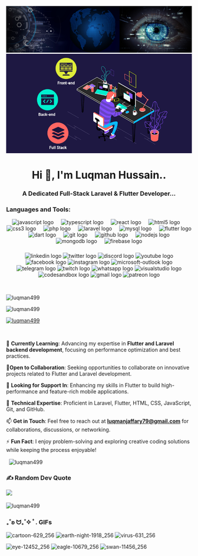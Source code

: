 <img src="luqman.png" width="auto"> 
<br>
<div align="center"><img src="fullstack.gif"></div>

<h1 align="center">Hi 👋, I'm Luqman Hussain..</h1>
<h3 align="center">A Dedicated Full-Stack Laravel & Flutter Developer...</h3>

<h3 align="left">Languages and Tools:</h3>
<div align="center">
  <img src="https://cdn.jsdelivr.net/gh/devicons/devicon/icons/javascript/javascript-original.svg" height="30" alt="javascript logo"  />
  <img width="12" />
  <img src="https://cdn.jsdelivr.net/gh/devicons/devicon/icons/typescript/typescript-original.svg" height="30" alt="typescript logo"  />
  <img width="12" />
  <img src="https://cdn.jsdelivr.net/gh/devicons/devicon/icons/react/react-original.svg" height="30" alt="react logo"  />
  <img width="12" />
  <img src="https://cdn.jsdelivr.net/gh/devicons/devicon/icons/html5/html5-original.svg" height="30" alt="html5 logo"  />
  <img width="12" />
  <img src="https://cdn.jsdelivr.net/gh/devicons/devicon/icons/css3/css3-original.svg" height="30" alt="css3 logo"  />
  <img width="12" />
  <img src="https://cdn.jsdelivr.net/gh/devicons/devicon/icons/php/php-original.svg" height="30" alt="php logo"  />
  <img width="12" />
  <img src="https://cdn.jsdelivr.net/gh/devicons/devicon/icons/laravel/laravel-original.svg" height="30" alt="laravel logo"  />
  <img width="12" />
  <img src="https://cdn.jsdelivr.net/gh/devicons/devicon/icons/mysql/mysql-original.svg" height="30" alt="mysql logo"  />
  <img width="12" />
  <img src="https://cdn.jsdelivr.net/gh/devicons/devicon/icons/flutter/flutter-original.svg" height="30" alt="flutter logo"  />
  <img width="12" />
  <img src="https://cdn.jsdelivr.net/gh/devicons/devicon/icons/dart/dart-original.svg" height="30" alt="dart logo"  />
  <img width="12" />
  <img src="https://cdn.jsdelivr.net/gh/devicons/devicon/icons/git/git-original.svg" height="30" alt="git logo"  />
  <img width="12" />
  <img src="https://cdn.jsdelivr.net/gh/devicons/devicon/icons/github/github-original.svg" height="30" alt="github logo"  />
  <img width="12" />
  <img src="https://cdn.jsdelivr.net/gh/devicons/devicon/icons/nodejs/nodejs-original.svg" height="30" alt="nodejs logo"  />
  <img width="12" />
  <img src="https://cdn.jsdelivr.net/gh/devicons/devicon/icons/mongodb/mongodb-original.svg" height="30" alt="mongodb logo"  />
  <img width="12" />
  <img src="https://cdn.jsdelivr.net/gh/devicons/devicon/icons/firebase/firebase-plain.svg" height="30" alt="firebase logo"  />
</div>

###

<div align="center">
  <img src="https://raw.githubusercontent.com/maurodesouza/profile-readme-generator/master/src/assets/icons/social/linkedin/default.svg" width="41" height="30" alt="linkedin logo"  />
  <img src="https://raw.githubusercontent.com/maurodesouza/profile-readme-generator/master/src/assets/icons/social/twitter/default.svg" width="41" height="30" alt="twitter logo"  />
  <img src="https://raw.githubusercontent.com/maurodesouza/profile-readme-generator/master/src/assets/icons/social/discord/default.svg" width="41" height="30" alt="discord logo"  />
  <img src="https://raw.githubusercontent.com/maurodesouza/profile-readme-generator/master/src/assets/icons/social/youtube/default.svg" width="41" height="30" alt="youtube logo"  />
  <img src="https://raw.githubusercontent.com/maurodesouza/profile-readme-generator/master/src/assets/icons/social/facebook/default.svg" width="41" height="30" alt="facebook logo"  />
  <img src="https://raw.githubusercontent.com/maurodesouza/profile-readme-generator/master/src/assets/icons/social/instagram/default.svg" width="41" height="30" alt="instagram logo"  />
  <img src="https://raw.githubusercontent.com/maurodesouza/profile-readme-generator/master/src/assets/icons/social/microsoft-outlook/default.svg" width="41" height="30" alt="microsoft-outlook logo"  />
  <img src="https://raw.githubusercontent.com/maurodesouza/profile-readme-generator/master/src/assets/icons/social/telegram/default.svg" width="41" height="30" alt="telegram logo"  />
  <img src="https://raw.githubusercontent.com/maurodesouza/profile-readme-generator/master/src/assets/icons/social/twitch/default.svg" width="41" height="30" alt="twitch logo"  />
  <img src="https://raw.githubusercontent.com/maurodesouza/profile-readme-generator/master/src/assets/icons/social/whatsapp/default.svg" width="41" height="30" alt="whatsapp logo"  />
  <img src="https://raw.githubusercontent.com/maurodesouza/profile-readme-generator/master/src/assets/icons/social/visualstudio/default.svg" width="41" height="30" alt="visualstudio logo"  />
  <img src="https://raw.githubusercontent.com/maurodesouza/profile-readme-generator/master/src/assets/icons/social/codesandbox/default.svg" width="41" height="30" alt="codesandbox logo"  />
  <img src="https://raw.githubusercontent.com/maurodesouza/profile-readme-generator/master/src/assets/icons/social/gmail/default.svg" width="41" height="30" alt="gmail logo"  />
  <img src="https://raw.githubusercontent.com/maurodesouza/profile-readme-generator/master/src/assets/icons/social/patreon/default.svg" width="41" height="30" alt="patreon logo"  />
</div>

<p>&nbsp;</p>

<p align="left"> 
  <img src="https://komarev.com/ghpvc/?username=luqman499&label=Profile%20views&color=0e75b6&style=flat" alt="luqman499" /> 
</p>

<p align="left">
  <img  src="https://github-readme-stats.vercel.app/api/top-langs?username=luqman499&show_icons=true&locale=en&layout=compact" alt="luqman499" />
</p>

<p align="left"> 
  <a href="https://github.com/ryo-ma/github-profile-trophy">
    <img src="https://github-profile-trophy.vercel.app/?username=luqman499" alt="luqman499" />
  </a> 
</p>

<p>&nbsp;</p>

🌱 **Currently Learning**: Advancing my expertise in **Flutter and Laravel backend development**, focusing on performance optimization and best practices.

👯**Open to Collaboration**: Seeking opportunities to collaborate on innovative projects related to Flutter and Laravel development.

🤝 **Looking for Support In**: Enhancing my skills in Flutter to build high-performance and feature-rich mobile applications.

💬 **Technical Expertise**: Proficient in Laravel, Flutter, HTML, CSS, JavaScript, Git, and GitHub.

📫 **Get in Touch**: Feel free to reach out at **luqmanjaffary79@gmail.com** for collaborations, discussions, or networking.

⚡ **Fun Fact**: I enjoy problem-solving and exploring creative coding solutions while keeping the process enjoyable!

<p>&nbsp;
  <img align="center" src="https://github-readme-stats.vercel.app/api?username=luqman499&show_icons=true&locale=en" alt="luqman499" />
</p>

### ✍️ Random Dev Quote

![](https://quotes-github-readme.vercel.app/api?type=horizontal&theme=radical)

<p>
  <img align="center" src="https://github-readme-streak-stats.herokuapp.com/?user=luqman499&" alt="luqman499" />
</p>

### ₊˚ʚ ᗢ₊˚✧ ﾟ. GIFs

![cartoon-629_256](https://github.com/hsynsvm/hsynsvm/assets/148003585/da2835fc-abec-4938-9468-77dfcabc75d5)
![earth-night-1918_256](https://github.com/hsynsvm/hsynsvm/assets/148003585/5c476bf0-da7c-427a-b1fa-4cd13795d540)
![virus-631_256](https://github.com/hsynsvm/hsynsvm/assets/148003585/bba25792-75a6-431b-b250-da2659ab27f7)

![eye-12452_256](https://github.com/hsynsvm/hsynsvm/assets/148003585/eaf90393-87f5-40cf-94ed-62f8e36403fe)
![eagle-10679_256](https://github.com/hsynsvm/hsynsvm/assets/148003585/0364888a-7b6f-4e89-8e7c-9587a56c35c4)
![swan-11456_256](https://github.com/hsynsvm/hsynsvm/assets/148003585/78033dec-0e74-4ce3-af52-1277dd0f7c36)
